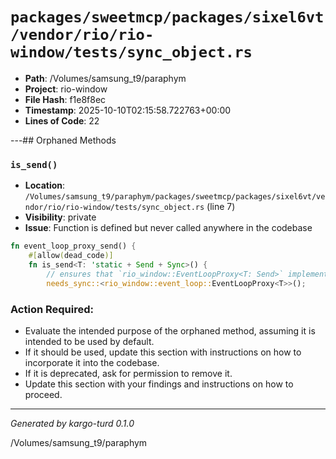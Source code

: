 # `packages/sweetmcp/packages/sixel6vt/vendor/rio/rio-window/tests/sync_object.rs`

- **Path**: /Volumes/samsung_t9/paraphym
- **Project**: rio-window
- **File Hash**: f1e8f8ec  
- **Timestamp**: 2025-10-10T02:15:58.722763+00:00  
- **Lines of Code**: 22

---## Orphaned Methods


### `is_send()`

- **Location**: `/Volumes/samsung_t9/paraphym/packages/sweetmcp/packages/sixel6vt/vendor/rio/rio-window/tests/sync_object.rs` (line 7)
- **Visibility**: private
- **Issue**: Function is defined but never called anywhere in the codebase

```rust
fn event_loop_proxy_send() {
    #[allow(dead_code)]
    fn is_send<T: 'static + Send + Sync>() {
        // ensures that `rio_window::EventLoopProxy<T: Send>` implements `Sync`
        needs_sync::<rio_window::event_loop::EventLoopProxy<T>>();
```

### Action Required:

- Evaluate the intended purpose of the orphaned method, assuming it is intended to be used by default.
- If it should be used, update this section with instructions on how to incorporate it into the codebase.
- If it is deprecated, ask for permission to remove it.
- Update this section with your findings and instructions on how to proceed.

---

*Generated by kargo-turd 0.1.0*

/Volumes/samsung_t9/paraphym